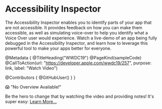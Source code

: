 # Accessibility Inspector

The Accessibility Inspector enables you to identify parts of your app that are not accessible. It provides feedback on how you can make them accessible, as well as simulating voice-over to help you identify what a Voice Over user would experience. Watch a live-demo of an app being fully debugged in the Accessibility Inspector, and learn how to leverage this powerful tool to make your apps better for everyone.

@Metadata {
   @TitleHeading("WWDC19")
   @PageKind(sampleCode)
   @CallToAction(url: "https://developer.apple.com/wwdc19/257", purpose: link, label: "Watch Video")

   @Contributors {
      @GitHubUser(<replace this with your GitHub handle>)
   }
}

😱 "No Overview Available!"

Be the hero to change that by watching the video and providing notes! It's super easy:
 [Learn More…](https://wwdcnotes.github.io/WWDCNotes/documentation/wwdcnotes/contributing)
